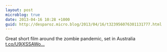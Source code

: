 ```yaml
---
layout: post
microblog: true
date: 2013-04-16 10:28 +1000
guid: http://desparoz.micro.blog/2013/04/16/t323956076301131777.html
---
```

Great short film around the zombie pandemic, set in Australia [t.co/U9jXSSAWo...](http://t.co/U9jXSSAWoO)

